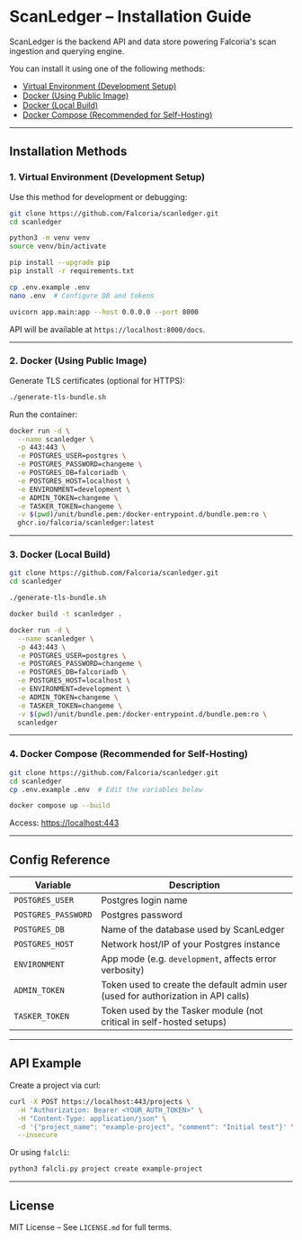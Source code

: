 # ScanLedger – Installation Guide

ScanLedger is the backend API and data store powering Falcoria's scan ingestion and querying engine.

You can install it using one of the following methods:

- [Virtual Environment (Development Setup)](#1-virtual-environment-development-setup)
- [Docker (Using Public Image)](#2-docker-using-public-image)
- [Docker (Local Build)](#3-docker-local-build)
- [Docker Compose (Recommended for Self-Hosting)](#4-docker-compose-recommended-for-self-hosting)

---

## Installation Methods

### 1. Virtual Environment (Development Setup)

Use this method for development or debugging:

```bash
git clone https://github.com/Falcoria/scanledger.git
cd scanledger

python3 -m venv venv
source venv/bin/activate

pip install --upgrade pip
pip install -r requirements.txt

cp .env.example .env
nano .env  # Configure DB and tokens

uvicorn app.main:app --host 0.0.0.0 --port 8000
```

API will be available at `https://localhost:8000/docs`.

---

### 2. Docker (Using Public Image)

Generate TLS certificates (optional for HTTPS):

```bash
./generate-tls-bundle.sh
```

Run the container:

```bash
docker run -d \
  --name scanledger \
  -p 443:443 \
  -e POSTGRES_USER=postgres \
  -e POSTGRES_PASSWORD=changeme \
  -e POSTGRES_DB=falcoriadb \
  -e POSTGRES_HOST=localhost \
  -e ENVIRONMENT=development \
  -e ADMIN_TOKEN=changeme \
  -e TASKER_TOKEN=changeme \
  -v $(pwd)/unit/bundle.pem:/docker-entrypoint.d/bundle.pem:ro \
  ghcr.io/falcoria/scanledger:latest
```

---

### 3. Docker (Local Build)

```bash
git clone https://github.com/Falcoria/scanledger.git
cd scanledger

./generate-tls-bundle.sh

docker build -t scanledger .

docker run -d \
  --name scanledger \
  -p 443:443 \
  -e POSTGRES_USER=postgres \
  -e POSTGRES_PASSWORD=changeme \
  -e POSTGRES_DB=falcoriadb \
  -e POSTGRES_HOST=localhost \
  -e ENVIRONMENT=development \
  -e ADMIN_TOKEN=changeme \
  -e TASKER_TOKEN=changeme \
  -v $(pwd)/unit/bundle.pem:/docker-entrypoint.d/bundle.pem:ro \
  scanledger
```

---

### 4. Docker Compose (Recommended for Self-Hosting)

```bash
git clone https://github.com/Falcoria/scanledger.git
cd scanledger
cp .env.example .env  # Edit the variables below

docker compose up --build
```

Access: [https://localhost:443](https://localhost:443)

---

## Config Reference

| Variable           | Description |
|--------------------|-------------|
| `POSTGRES_USER`    | Postgres login name |
| `POSTGRES_PASSWORD`| Postgres password |
| `POSTGRES_DB`      | Name of the database used by ScanLedger |
| `POSTGRES_HOST`    | Network host/IP of your Postgres instance |
| `ENVIRONMENT`      | App mode (e.g. `development`, affects error verbosity) |
| `ADMIN_TOKEN`      | Token used to create the default admin user (used for authorization in API calls) |
| `TASKER_TOKEN`     | Token used by the Tasker module (not critical in self-hosted setups) |

---

## API Example

Create a project via curl:

```bash
curl -X POST https://localhost:443/projects \
  -H "Authorization: Bearer <YOUR_AUTH_TOKEN>" \
  -H "Content-Type: application/json" \
  -d '{"project_name": "example-project", "comment": "Initial test"}' \
  --insecure
```

Or using `falcli`:

```bash
python3 falcli.py project create example-project
```

---

## License

MIT License – See `LICENSE.md` for full terms.
